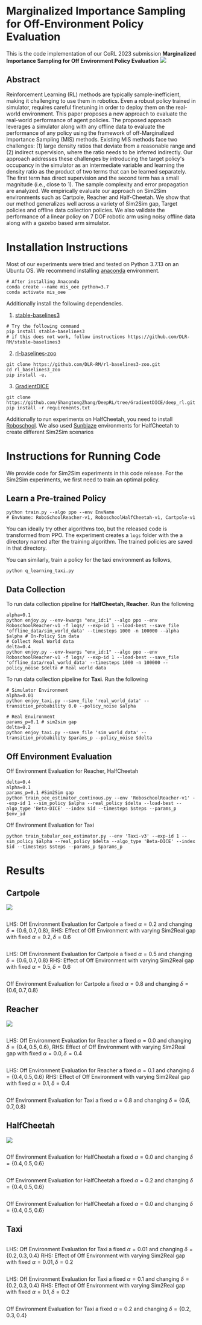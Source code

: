 # Marginalized Importance Sampling for Off-Environment Policy Evaluation
This is the code implementation of our CoRL 2023 submission **Marginalized Importance Sampling for Off Environment Policy Evaluation**
![](./assets/corl_main_figure_v2.png)
## Abstract
Reinforcement Learning (RL) methods are typically sample-inefficient, making it challenging to use them in robotics. Even a robust policy trained in simulator, requires careful finetuning in order to deploy them on the real-world environment. This paper proposes a new approach to evaluate the real-world performance of agent policies. The proposed approach leverages a simulator along with any offline data to evaluate the performance of any policy using the framework of off-Marginalized Importance Sampling (MIS) methods. Existing MIS methods face two challenges: (1) large density ratios that deviate from a reasonable range and (2) indirect supervision, where the ratio needs to be inferred indirectly. Our approach addresses these challenges by introducing the target policy's occupancy in the simulator as an intermediate variable and learning the density ratio as the product of two terms that can be learned separately. The first term has direct supervision and the second term has a small magnitude (i.e., close to 1). The sample complexity and error propagation are analyzed. We empirically evaluate our approach on Sim2Sim environments such as Cartpole, Reacher and Half-Cheetah. We show that our method generalizes well across a variety of Sim2Sim gap, Target policies and offline data collection policies. We also validate the performance of a linear policy on 7 DOF robotic arm using noisy offline data along with a gazebo based arm simulator.

# Installation Instructions
Most of our experiments were tried and tested on Python 3.7.13 on an Ubuntu OS. We recommend installing [anaconda](https://docs.anaconda.com/free/anaconda/install/index.html) environment.

```
# After installing Anaconda
conda create --name mis_oee python=3.7
conda activate mis_oee 
```
Additionally install the following dependencies. 

1. [stable-baselines3](https://github.com/DLR-RM/stable-baselines3)
```
# Try the following command
pip install stable-baselines3
# if this does not work, follow instructions https://github.com/DLR-RM/stable-baselines3
```
2. [rl-baselines-zoo ](https://github.com/DLR-RM/rl-baselines3-zoo)
```
git clone https://github.com/DLR-RM/rl-baselines3-zoo.git
cd rl_baselines3_zoo 
pip install -e.
```
3. [GradientDICE](https://github.com/ShangtongZhang/DeepRL/tree/GradientDICE/deep_rl)
```
git clone https://github.com/ShangtongZhang/DeepRL/tree/GradientDICE/deep_rl.git
pip install -r requirements.txt
```
Additionally to run experiments on HalfCheetah, you need to install [Roboschool](https://github.com/openai/roboschool). 
We also used [Sunblaze](https://github.com/sunblaze-ucb/rl-generalization) environments for HalfCheetah to create different Sim2Sim scenarios

# Instructions for Running Code 
We provide code for Sim2Sim experiments in this code release. For the Sim2Sim experiments, we first need to train an optimal policy. 
## Learn a Pre-trained Policy 
```
python train.py --algo ppo --env EnvName 
# EnvName: RoboSchoolReacher-v1, RoboschoolHalfCheetah-v1, Cartpole-v1
```
You can ideally try other algorithms too, but the released code is transformed from PPO. The experiment creates a ```logs``` folder with the a directory named after the training algorithm. The trained policies are saved in that directory. 

You can similarly, train a policy for the taxi environment as follows, 
```
python q_learning_taxi.py
```

## Data Collection 

To run data collection pipeline for **HalfCheetah, Reacher**. Run the following

```
alpha=0.1
python enjoy.py --env-kwargs "env_id:1" --algo ppo --env RoboschoolReacher-v1 -f logs/ --exp-id 1 --load-best --save_file 'offline_data/sim_world_data' --timesteps 1000 -n 100000 --alpha $alpha # On-Policy Sim data
# Collect Real World data 
delta=0.4
python enjoy.py --env-kwargs "env_id:1" --algo ppo --env RoboschoolReacher-v1 -f logs/ --exp-id 1 --load-best --save_file 'offline_data/real_world_data' --timesteps 1000 -n 100000 --policy_noise $delta # Real world data 
```
To run data collection pipeline for **Taxi**. Run the following
```
# Simulator Environment
alpha=0.01
python enjoy_taxi.py --save_file 'real_world_data' --transition_probability 0.0 --policy_noise $alpha

# Real Environment
params_p=0.1 # sim2sim gap 
delta=0.2 
python enjoy_taxi.py --save_file 'sim_world_data' --transition_probability $params_p --policy_noise $delta
```

## Off Environment Evaluation
Off Environment Evaluation for Reacher, HalfCheetah
```
delta=0.4
alpha=0.1
params_p=0.1 #Sim2Sim gap
python train_oee_estimator_continous.py --env 'RoboschoolReacher-v1' --exp-id 1 --sim_policy $alpha --real_policy $delta --load-best --algo_type 'Beta-DICE' --index $id --timesteps $steps --params_p $env_id
```
Off Environment Evaluation for Taxi
```
python train_tabular_oee_estimator.py --env 'Taxi-v3' --exp-id 1 --sim_policy $alpha --real_policy $delta --algo_type 'Beta-DICE' --index $id --timesteps $steps --params_p $params_p
```
# Results
## Cartpole 
![](./assets/cartpole/legend.png)
<p>
    <img src="./assets/cartpole/cartpole_final.png" alt>
</p>

LHS: Off Environment Evaluation for Cartpole a fixed $\alpha=0.2$ and changing $\delta=\{0.6, 0.7, 0.8\}$, RHS: Effect of Off Environment with varying Sim2Real gap with fixed $\alpha=0.2,\delta=0.6$

<p>
    <img src="assets/cartpole/error_150_5_cartpole.png" alt>
</p>

LHS: Off Environment Evaluation for Cartpole a fixed $\alpha=0.5$ and changing $\delta=\{0.6, 0.7, 0.8\}$ RHS: Effect of Off Environment with varying Sim2Real gap with fixed $\alpha=0.5, \delta=0.6$

<p>
    <img src="assets/cartpole/error_150_8_cartpole.png" alt>
</p>

Off Environment Evaluation for Cartpole a fixed $\alpha=0.8$ and changing $\delta=\{0.6, 0.7, 0.8\}$ 
## Reacher 

![](./assets/cartpole/legend.png)
<p>
    <img src="assets/reacher/reacher_final.png" alt>
</p>

LHS: Off Environment Evaluation for Reacher a fixed $\alpha=0.0$ and changing $\delta=\{0.4, 0.5, 0.6\}$, RHS: Effect of Off Environment with varying Sim2Real gap with fixed $\alpha=0.0,\delta=0.4$

<p>
    <img src="assets/reacher/reacher_error_1_final.png" alt>
</p>

LHS: Off Environment Evaluation for Reacher a fixed $\alpha=0.1$ and changing $\delta=\{0.4, 0.5, 0.6\}$ RHS: Effect of Off Environment with varying Sim2Real gap with fixed $\alpha=0.1, \delta=0.4$


<p>
    <img src="assets/reacher/reacher_error_2.png" alt>
</p>

Off Environment Evaluation for Taxi a fixed $\alpha=0.8$ and changing $\delta=\{0.6, 0.7, 0.8\}$ 


## HalfCheetah
![](./assets/cartpole/legend.png)

<p>
    <img src="assets/half_cheetah/halfcheetah_error_0.png" alt>
</p>

Off Environment Evaluation for HalfCheetah a fixed $\alpha=0.0$ and changing $\delta=\{0.4, 0.5, 0.6\}$ 

<p>
    <img src="assets/half_cheetah/halfcheetah_error_1.png" alt>
</p>

Off Environment Evaluation for HalfCheetah a fixed $\alpha=0.2$ and changing $\delta=\{0.4, 0.5, 0.6\}$ 

<p>
    <img src="assets/half_cheetah/halfcheetah_error_2.png" alt>
</p>


Off Environment Evaluation for HalfCheetah a fixed $\alpha=0.0$ and changing $\delta=\{0.4, 0.5, 0.6\}$ 

## Taxi 
<p>
    <img src="assets/taxi/taxi_error_0_final.png" alt>
</p>

LHS: Off Environment Evaluation for Taxi a fixed $\alpha=0.01$ and changing $\delta=\{0.2, 0.3, 0.4\}$ RHS: Effect of Off Environment with varying Sim2Real gap with fixed $\alpha=0.01, \delta=0.2$

<p>
    <img src="assets/taxi/taxi_error_1_final.png" alt>
</p>


LHS: Off Environment Evaluation for Taxi a fixed $\alpha=0.1$ and changing $\delta=\{0.2, 0.3, 0.4\}$ RHS: Effect of Off Environment with varying Sim2Real gap with fixed $\alpha=0.1, \delta=0.2$

<p>
    <img src="assets/taxi/taxi_error_2.png" alt>
</p>

Off Environment Evaluation for Taxi a fixed $\alpha=0.2$ and changing $\delta=\{0.2, 0.3, 0.4\}$ 

